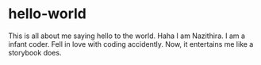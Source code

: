 # hello-world
This is all about me saying hello to the world. Haha
I am Nazithira. I am a infant coder. Fell in love with coding accidently. Now, it entertains me like a storybook does. 
